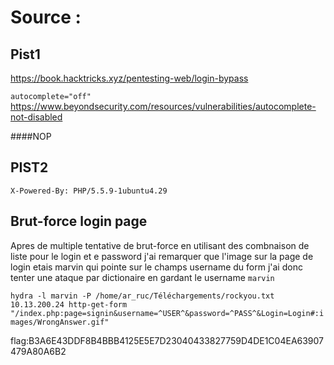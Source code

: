# Source :

## Pist1

https://book.hacktricks.xyz/pentesting-web/login-bypass

`autocomplete="off"`
https://www.beyondsecurity.com/resources/vulnerabilities/autocomplete-not-disabled

####NOP

## PIST2

`X-Powered-By: PHP/5.5.9-1ubuntu4.29`

<!-- ## Exploitation Upload file:
21/02/2024

Pour commencer je me suis documenter sur les vunerabiliter et les eploits utilise sur l'upload de fichier :
- j'ai revisioner la video suivante : https://www.youtube.com/watch?v=ndAk6ymxxvM
- J'ai chercher quel extension de fichier fonctionais et j'ai remarquer que seul .jpg et .jpeg fonctionnais.
- j'ai donc tester une multitude de fichier:
- - `script.jpg`: `<?php phpinfo();?>`
- - `<?php phpinfo();?>.jpg`
- - `script.php.jpg`: `<?php phpinfo();?>`
- - `script.php`: `<?php phpinfo();?>`
Puis j'ai tenter de modifier le `Content-Type` dans le header de la requet.
pour cela j'ai utiliser l'outils burp pour modifier la requet avant de l'envoyer.
J'ai d'abort recup le content type l'osrque ca fonctionais puis apres j'ai retenter d'envoyer le `script.php` mais avec `Content-Type: image/jpeg`.

Flag:
46910D9CE35B385885A9F7E2B336249D622F29B267A1771FBACF52133BEDDBA8 -->


<!-- ## Exploitation cookie:
22/02/2024

Depuis le debut nous avons remarquer un cookie dans le navigateur en sur d'autre flag on a remarquer que le site utiliais souvent le chiffrement md5, nous l'avons passer dans un dechifreur en ligne et nous avons optenu false.
On a donc test de chiffrer true en md5 et de remplcer l'anciene valeur du cokkie par la nouvelle.

Flag:
df2eb4ba34ed059a1e3e89ff4dfc13445f104a1a52295214def1c4fb1693a5c3 -->

<!-- ## UserAgents:
23/02/2024

Sur la page suivante:
`http://10.13.200.24/?page=b7e44c7a40c5f80139f0a50f3650fb2bd8d00b0d24667c4c2ca32c88e13b758f`
Grace au indice dans les commentaires
![1.jpg](image)
Utiliser Burp pour modifier la requet:
Changer le `User-Agent` pour faire croire que le navigateur s'appel `ft_bornToSec`.
Et modifier `Referer` pour simuler la page web precedament visiter soit egale a `https://www.nsa.gov/`.
![2.jpg](image2)

flag: F2A29020EF3132E01DD61DF97FD33EC8D7FCD1388CC9601E7DB691D17D4D6188 -->

<!-- ## Feedback stored xss:
23/02/2024

J'ai remarquer dans la balise `<script>` qu'il y avais une erreur sur le check de champ `Message` cependent j'ai rien trouver de faisable avec, pourtant je me suis concentrer la dessus.

Apres avoir tester de nombreuse chose avec la fonctionaliter feedback

j'ai remarquer dans le champ `Name` que `<h1>o</h1>` a ete interpreter

j'ai donc tester:

`<php>alert('hello');</php>` : No
`<script>console.log('hello');</script>`: No
`<img src="x" onerror="alert('XSS')">` : Script exec

a force de tenter des truc la page feedback lancais trop de script j'ai donc redemarer la vm, mais tous avais disparus sauf `mes scrypts`. J'ai donc tenter de renvoyer un feedback et un flag est apparut.

flag:
0FBB54BBF7D099713CA4BE297E1BC7DA0173D8B3C21C1811B916A3A86652724E -->

## Brut-force login page

Apres de multiple tentative de brut-force en utilisant des combnaison de liste pour le login et e password j'ai remarquer que l'image sur la page de login etais marvin qui pointe sur le champs username du form j'ai donc tenter une ataque par dictionaire en gardant le username `marvin`

`hydra -l marvin -P /home/ar_ruc/Téléchargements/rockyou.txt 10.13.200.24 http-get-form "/index.php:page=signin&username=^USER^&password=^PASS^&Login=Login#:images/WrongAnswer.gif"`

flag:B3A6E43DDF8B4BBB4125E5E7D23040433827759D4DE1C04EA63907479A80A6B2
